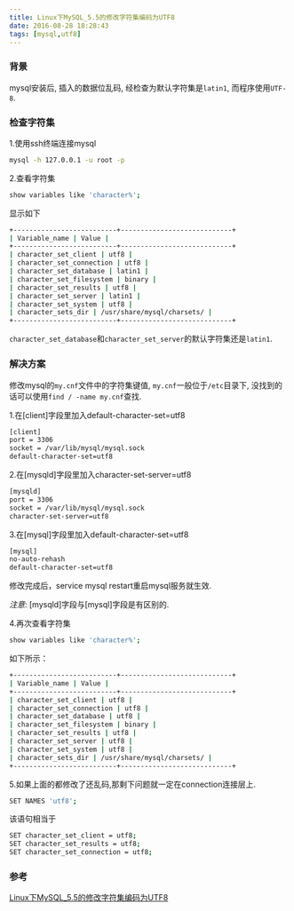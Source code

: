 ```yaml
---
title: Linux下MySQL_5.5的修改字符集编码为UTF8
date: 2016-08-28 18:28:43
tags: [mysql,utf8]
---
```

### 背景
mysql安装后, 插入的数据位乱码, 经检查为默认字符集是`latin1`, 而程序使用`UTF-8`.
<!-- more -->
### 检查字符集
1.使用ssh终端连接mysql
```bash
mysql -h 127.0.0.1 -u root -p
```

2.查看字符集
```bash
show variables like 'character%';
```

显示如下
```bash
+--------------------------+----------------------------+
| Variable_name | Value |
+--------------------------+----------------------------+
| character_set_client | utf8 |
| character_set_connection | utf8 |
| character_set_database | latin1 |
| character_set_filesystem | binary |
| character_set_results | utf8 |
| character_set_server | latin1 |
| character_set_system | utf8 |
| character_sets_dir | /usr/share/mysql/charsets/ |
+--------------------------+----------------------------+
```
`character_set_database`和`character_set_server`的默认字符集还是`latin1`.


### 解决方案

修改mysql的`my.cnf`文件中的字符集键值, `my.cnf`一般位于`/etc`目录下, 没找到的话可以使用`find / -name my.cnf`查找.

1.在[client]字段里加入default-character-set=utf8
```bash
[client]
port = 3306
socket = /var/lib/mysql/mysql.sock
default-character-set=utf8
```
2.在[mysqld]字段里加入character-set-server=utf8
```bash
[mysqld]
port = 3306
socket = /var/lib/mysql/mysql.sock
character-set-server=utf8
```
3.在[mysql]字段里加入default-character-set=utf8
```bash
[mysql]
no-auto-rehash
default-character-set=utf8
```
修改完成后，service mysql restart重启mysql服务就生效.

*注意*: [mysqld]字段与[mysql]字段是有区别的.

4.再次查看字符集
```bash
show variables like 'character%';
```
如下所示：
```bash
+--------------------------+----------------------------+
| Variable_name | Value |
+--------------------------+----------------------------+
| character_set_client | utf8 |
| character_set_connection | utf8 |
| character_set_database | utf8 |
| character_set_filesystem | binary |
| character_set_results | utf8 |
| character_set_server | utf8 |
| character_set_system | utf8 |
| character_sets_dir | /usr/share/mysql/charsets/ |
+--------------------------+----------------------------+
```
5.如果上面的都修改了还乱码,那剩下问题就一定在connection连接层上.
```bash
SET NAMES 'utf8';
```
该语句相当于
```bash
SET character_set_client = utf8;
SET character_set_results = utf8;
SET character_set_connection = utf8;
```

### 参考
[Linux下MySQL_5.5的修改字符集编码为UTF8](http://arccode.net/2015/07/07/Linux%E4%B8%8BMySQL-5-5%E7%9A%84%E4%BF%AE%E6%94%B9%E5%AD%97%E7%AC%A6%E9%9B%86%E7%BC%96%E7%A0%81%E4%B8%BAUTF8/#more)
